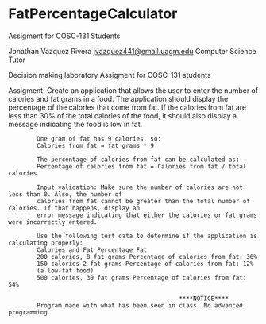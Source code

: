 # FatPercentageCalculator
Assigment for COSC-131 Students

Jonathan Vazquez Rivera
jvazquez441@email.uagm.edu
Computer Science Tutor

Decision making laboratory
Assigment for COSC-131 students

Assigment:	Create an application that allows the user to enter the number of calories and fat grams in a food.
			The application should display the percentage of the calories that come from fat. If the calories
			from fat are less than 30% of the total calories of the food, it should also display a message
			indicating the food is low in fat.

			One gram of fat has 9 calories, so:
			Calories from fat = fat grams * 9

			The percentage of calories from fat can be calculated as:
			Percentage of calories from fat = Calories from fat / total calories

			Input validation: Make sure the number of calories are not less than 0. Also, the number of
			calories from fat cannot be greater than the total number of calories. If that happens, display an
			error message indicating that either the calories or fat grams were incorrectly entered.

			Use the following test data to determine if the application is calculating properly:
			Calories and Fat Percentage Fat
			200 calories, 8 fat grams Percentage of calories from fat: 36%
			150 calories 2 fat grams Percentage of calories from fat: 12%
			(a low-fat food)
			500 calories, 30 fat grams Percentage of calories from fat: 54%

										            ****NOTICE****
			Program made with what has been seen in class. No advanced programming.
